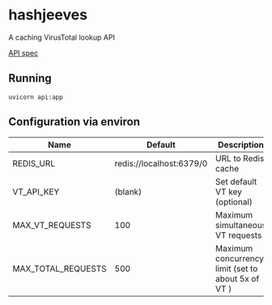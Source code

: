 # hashjeeves
A caching VirusTotal lookup API

[API spec](https://petstore.swagger.io/?url=https://raw.githubusercontent.com/truekonrads/hashjeeves/main/openapi.json)

## Running
```uvicorn api:app```

## Configuration via environ

| Name            | Default                  | Description                  |
| ----------------|--------------------------|-----------------------------|
| REDIS_URL       |redis://localhost:6379/0  | URL to Redis cache           |
| VT_API_KEY      | (blank)                  | Set default VT key (optional)|
| MAX_VT_REQUESTS | 100                      | Maximum simultaneous VT requests |
| MAX_TOTAL_REQUESTS | 500                   | Maximum concurrency limit (set to about 5x of VT ) |
